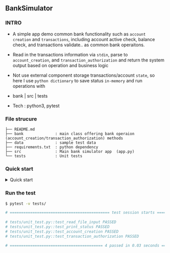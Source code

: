 ## BankSimulator

### INTRO
- A simple app demo common bank functionality such as `account creation` and `transactions`, including account active check, balance check, and transactions validate.. as common bank operaitons.
- Read in the transactions information via `stdin`, parse to `account_creation`, and `transaction_authorization` and return the system output based on operation and business logic 
- Not use external component storage transactions/account `state`, so here I use `python dictionary` to save status `in-memory` and run operations with

- bank | src | tests
- Tech : python3, pytest 

### File strucure 

```
├── README.md
├── bank              : main class offering bank operaion (account_creation/transaction_authorization) methods 
├── data              : sample test data 
├── requirements.txt  : python dependency 
├── src               : Main bank simulator app  (app.py)
└── tests             : Unit tests 
```
### Quick start

<details>
<summary>Quick start</summary>

```bash
$ pip install -r requirements.txt

$ cat data/input1.json | python src/app.py 

# {'violations': [None], 'account': {'active_card': True, 'available_limit': 100, 'account_initialized': True}}
# {'violations': [None], 'account': {'active_card': True, 'available_limit': 80, 'account_initialized': True}}
# {'violations': ['insufficient_limit'], 'account': {'active_card': True, 'available_limit': 80, 'account_initialized': True}}

$ cat data/input2.json | python src/app.py 

# {'account': {'account_initialized': True, 'active_card': True, 'available_limit': 100}, 'violations': [None]}
# {'account': {'account_initialized': True, 'active_card': True, 'available_limit': 100}, 'violations': ['account_already_initialized']}

$ cat data/input6.json | python src/app.py

# {'account': {'account_initialized': True, 'active_card': True, 'available_limit': 100}, 'violations': [None]}
# {'account': {'account_initialized': True, 'active_card': True, 'available_limit': 80}, 'violations': [None]}
# {'account': {'account_initialized': True, 'active_card': True, 'available_limit': 70}, 'violations': [None]}
# {'account': {'account_initialized': True, 'active_card': True, 'available_limit': 60}, 'violations': [None]}
# {'account': {'account_initialized': True, 'active_card': True, 'available_limit': 60}, 'violations': ['high_frequency_small_interval']}
# {'account': {'account_initialized': True, 'active_card': True, 'available_limit': 60}, 'violations': ['high_frequency_small_interval']}

```
</details>

### Run the test
```bash
$ pytest -v tests/ 

# ============================================ test session starts ============================================
                                                                                      
# tests/unit_test.py::test_read_file_input PASSED                                                       [ 25%]
# tests/unit_test.py::test_print_status PASSED                                                          [ 50%]
# tests/unit_test.py::test_account_creation PASSED                                                      [ 75%]
# tests/unit_test.py::test_transaction_authorization PASSED                                             [100%]

# ========================================= 4 passed in 0.03 seconds ==========================================

```

